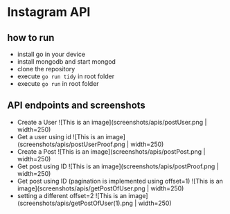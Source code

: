 # Instagram API

## how to run

- install go in your device
- install mongodb and start mongod
- clone the repository
- execute `go run tidy` in root folder
- execute `go run` in root folder

## API endpoints and screenshots

- Create a User
  ![This is an image](screenshots/apis/postUser.png | width=250)
- Get a user using id
  ![This is an image](screenshots/apis/postUserProof.png | width=250)
- Create a Post
  ![This is an image](screenshots/apis/postPost.png | width=250)
- Get post using ID
  ![This is an image](screenshots/apis/postProof.png | width=250)
- Get post using ID (pagination is implemented using offset=1)
  ![This is an image](screenshots/apis/getPostOfUser.png | width=250)
- setting a different offset=2
  ![This is an image](screenshots/apis/getPostOfUser(1).png | width=250)
